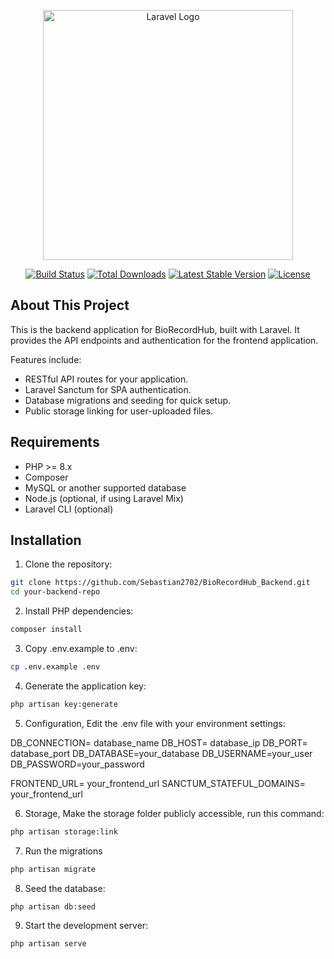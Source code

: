 <p align="center"><a href="https://laravel.com" target="_blank"><img src="https://raw.githubusercontent.com/laravel/art/master/logo-lockup/5%20SVG/2%20CMYK/1%20Full%20Color/laravel-logolockup-cmyk-red.svg" width="400" alt="Laravel Logo"></a></p>

<p align="center">
<a href="https://github.com/laravel/framework/actions"><img src="https://github.com/laravel/framework/workflows/tests/badge.svg" alt="Build Status"></a>
<a href="https://packagist.org/packages/laravel/framework"><img src="https://img.shields.io/packagist/dt/laravel/framework" alt="Total Downloads"></a>
<a href="https://packagist.org/packages/laravel/framework"><img src="https://img.shields.io/packagist/v/laravel/framework" alt="Latest Stable Version"></a>
<a href="https://packagist.org/packages/laravel/framework"><img src="https://img.shields.io/packagist/l/laravel/framework" alt="License"></a>
</p>

## About This Project

This is the backend application for BioRecordHub, built with Laravel. It provides the API endpoints and authentication for the frontend application.  

Features include:

- RESTful API routes for your application.
- Laravel Sanctum for SPA authentication.
- Database migrations and seeding for quick setup.
- Public storage linking for user-uploaded files.

## Requirements

- PHP >= 8.x
- Composer
- MySQL or another supported database
- Node.js (optional, if using Laravel Mix)
- Laravel CLI (optional)

## Installation

1. Clone the repository:

```bash
git clone https://github.com/Sebastian2702/BioRecordHub_Backend.git
cd your-backend-repo
```

2. Install PHP dependencies:

```bash
composer install
```

3. Copy .env.example to .env:

```bash
cp .env.example .env
```

4. Generate the application key:

```bash
php artisan key:generate
```

5. Configuration, Edit the .env file with your environment settings:

DB_CONNECTION= database_name
DB_HOST= database_ip
DB_PORT= database_port
DB_DATABASE=your_database
DB_USERNAME=your_user
DB_PASSWORD=your_password

FRONTEND_URL= your_frontend_url
SANCTUM_STATEFUL_DOMAINS= your_frontend_url

6. Storage, Make the storage folder publicly accessible, run this command:

```bash
php artisan storage:link
```

7. Run the migrations

```bash
php artisan migrate
```

8. Seed the database:

```bash
php artisan db:seed
```

9. Start the development server:

```bash
php artisan serve
```





